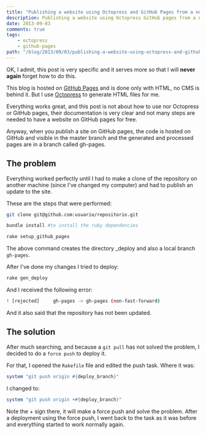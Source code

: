 ```yaml
---
title: "Publishing a website using Octopress and GitHub Pages from a new computer"
description: Publishing a website using Octopress GitHub pages from a new computer
date: 2013-09-03
comments: true
tags:
    - octopress
    - github-pages
path: "/blog/2013/09/03/publishing-a-website-using-octopress-and-github-pages-from-a-new-computer"
---
```


OK, I admit, this post is very specific and it serves more so that I will **never again** forget how to do this.

This blog is hosted on [GitHub Pages](http://pages.github.com) and is done only with HTML, no CMS is behind it. But I use [Octopress](http://octopress.org) to generate HTML files for me.

Everything works great, and this post is not about how to use nor Octopress or GitHub pages, their documentation is very clear and not many steps are needed to have a website on GitHub pages for free.

Anyway, when you publish a site on GitHub pages, the code is hosted on GitHub and visible in the master branch and the generated and processed pages are in a branch called gh-pages.

## The problem

Everything worked perfectly until I had to make a clone of the repository on another machine (since I've changed my computer) and had to publish an update to the site.

These are the steps that were performed:

```bash
git clone git@github.com:usuario/repositorio.git

bundle install #to install the ruby dependencies
```

```bash
rake setup_github_pages
```

The above command creates the directory \_deploy and also a local branch `gh-pages`.

After I've done my changes I tried to deploy:

```bash
rake gen_deploy
```

And I received the following error:

```bash
! [rejected]     gh-pages -> gh-pages (non-fast-forward)
```

And it also said that the repository has not been updated.

## The solution

After much searching, and because a `git pull` has not solved the problem, I decided to do a `force push` to deploy it.

For that, I opened the `Rakefile` file and edited the push task. Where it was:

```ruby
system "git push origin #{deploy_branch}"
```

I changed to:

```ruby
system "git push origin +#{deploy_branch}"
```

Note the + sign there, it will make a force push and solve the problem. After a deployment using the force push, I went back to the task as it was before and everything started to work normally again.
